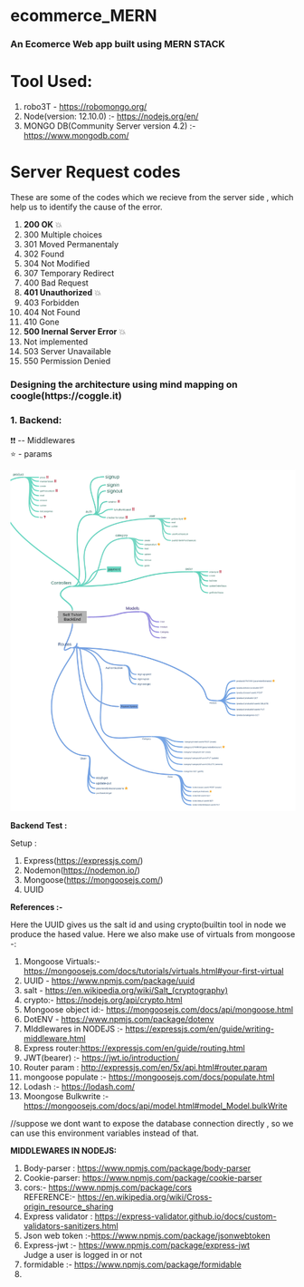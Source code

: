 # ecommerce_MERN
<h3>An Ecomerce Web app built using MERN STACK</h3>

<h1>Tool Used:</h1>

1. robo3T - https://robomongo.org/
2. Node(version: 12.10.0) :- https://nodejs.org/en/
3. MONGO DB(Community Server version 4.2) :-https://www.mongodb.com/

<h1>Server Request codes</h1>

These are some of the codes which we recieve from the server side , which help us to identify the cause of the error.

1.  **200 OK** :boom:
2.  300 Multiple choices
3.  301 Moved Permanentaly
4.  302 Found
5.  304 Not Modified
6.  307 Temporary Redirect
7.  400 Bad Request
8.  **401 Unauthorized** :boom:
9.  403 Forbidden
10. 404 Not Found
11. 410 Gone
12. **500 Inernal Server Error** :boom:
13. Not implemented
14. 503 Server Unavailable
15. 550 Permission Denied

<h3>Designing the architecture using mind mapping on coogle(https://coggle.it)</h3>

<h3>1. Backend:</h3>

:exclamation::exclamation:  -- Middlewares
<br> :star: - params

![alt text](https://github.com/shaksham08/ecommerce_MERN/blob/master/backend.jpg "Backend")

**Backend Test :**

Setup : 

1. Express(https://expressjs.com/)
2. Nodemon(https://nodemon.io/)
3. Mongoose(https://mongoosejs.com/)
4. UUID


**References :-** 

Here the UUID gives us the salt id and using crypto(builtin tool in node we produce the hased value.
Here we also make use of virtuals from mongoose -: 
1. Mongoose Virtuals:-https://mongoosejs.com/docs/tutorials/virtuals.html#your-first-virtual
2. UUID - https://www.npmjs.com/package/uuid
3. salt - https://en.wikipedia.org/wiki/Salt_(cryptography)
4. crypto:- https://nodejs.org/api/crypto.html
5. Mongoose object id:- https://mongoosejs.com/docs/api/mongoose.html
6. DotENV - https://www.npmjs.com/package/dotenv
7. MIddlewares in NODEJS :- https://expressjs.com/en/guide/writing-middleware.html
8. Express router:https://expressjs.com/en/guide/routing.html
9. JWT(bearer) :- https://jwt.io/introduction/
10. Router param : http://expressjs.com/en/5x/api.html#router.param
11. mongoose populate :- https://mongoosejs.com/docs/populate.html
12. Lodash :- https://lodash.com/
13. Moongose Bulkwrite :- https://mongoosejs.com/docs/api/model.html#model_Model.bulkWrite

//suppose we dont want to expose the database connection directly , so we can use this environment variables instead of that.

**MIDDLEWARES IN NODEJS:**

1. Body-parser : https://www.npmjs.com/package/body-parser
2. Cookie-parser: https://www.npmjs.com/package/cookie-parser
3. cors:- https://www.npmjs.com/package/cors
<br>REFERENCE:- https://en.wikipedia.org/wiki/Cross-origin_resource_sharing
4. Express validator : https://express-validator.github.io/docs/custom-validators-sanitizers.html
5. Json web token :-https://www.npmjs.com/package/jsonwebtoken
6. Express-jwt :- https://www.npmjs.com/package/express-jwt
<br>Judge a user is logged in or not
7. formidable :- https://www.npmjs.com/package/formidable
8.






